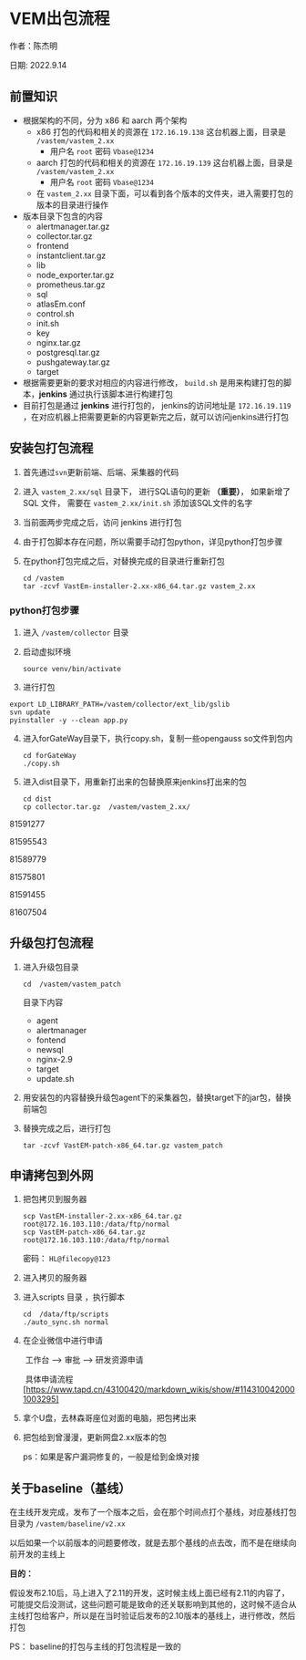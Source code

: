 # VEM出包流程

作者：陈杰明

日期:   2022.9.14

## 前置知识

- 根据架构的不同，分为 x86 和 aarch 两个架构
  - x86    打包的代码和相关的资源在   `172.16.19.138`  这台机器上面，目录是  `	/vastem/vastem_2.xx`
    - 用户名  `root`   密码   `Vbase@1234`
  - aarch 打包的代码和相关的资源在   `172.16.19.139`  这台机器上面，目录是  `/vastem/vastem_2.xx`
    - 用户名  `root`   密码   `Vbase@1234`
  - 在 `vastem_2.xx` 目录下面，可以看到各个版本的文件夹，进入需要打包的版本的目录进行操作
- 版本目录下包含的内容
  - alertmanager.tar.gz
  - collector.tar.gz
  - frontend
  - instantclient.tar.gz
  - lib
  - node_exporter.tar.gz
  - prometheus.tar.gz
  - sql
  - atlasEm.conf
  - control.sh
  - init.sh
  - key
  - nginx.tar.gz
  - postgresql.tar.gz
  - pushgateway.tar.gz
  - target
- 根据需要更新的要求对相应的内容进行修改， `build.sh` 是用来构建打包的脚本，**jenkins** 通过执行该脚本进行构建打包
- 目前打包是通过 **jenkins** 进行打包的， jenkins的访问地址是  `172.16.19.119` ，在对应机器上把需要更新的内容更新完之后，就可以访问jenkins进行打包



## 安装包打包流程

1. 首先通过`svn`更新前端、后端、采集器的代码

2. 进入 `vastem_2.xx/sql` 目录下， 进行SQL语句的更新 **（重要）**， 如果新增了 SQL 文件， 需要在 `vastem_2.xx/init.sh` 添加该SQL文件的名字

3. 当前面两步完成之后，访问 jenkins 进行打包

4. 由于打包脚本存在问题，所以需要手动打包python，详见python打包步骤

5. 在python打包完成之后，对替换完成的目录进行重新打包

   ```
   cd /vastem
   tar -zcvf VastEm-installer-2.xx-x86_64.tar.gz vastem_2.xx
   ```



### python打包步骤

1. 进入 `/vastem/collector`  目录

2. 启动虚拟环境 

   ```
   source venv/bin/activate
   ```

3.  进行打包

   ```
   export LD_LIBRARY_PATH=/vastem/collector/ext_lib/gslib 
   svn update
   pyinstaller -y --clean app.py
   ```

4. 进入forGateWay目录下，执行copy.sh，复制一些opengauss so文件到包内

   ```
   cd forGateWay
   ./copy.sh
   ```

5. 进入dist目录下，用重新打出来的包替换原来jenkins打出来的包

   ```
   cd dist
   cp collector.tar.gz  /vastem/vastem_2.xx/
   ```





81591277



81595543



81589779



81575801



81591455





81607504







## 升级包打包流程

1. 进入升级包目录

   ```
   cd  /vastem/vastem_patch
   ```

   目录下内容

   - agent
   - alertmanager
   - fontend
   - newsql
   - nginx-2.9
   - target
   - update.sh

2. 用安装包的内容替换升级包agent下的采集器包，替换target下的jar包，替换前端包

3. 替换完成之后，进行打包

   ```
   tar -zcvf VastEM-patch-x86_64.tar.gz vastem_patch
   ```



## 申请拷包到外网

1. 把包拷贝到服务器

   ```
   scp VastEM-installer-2.xx-x86_64.tar.gz root@172.16.103.110:/data/ftp/normal
   scp VastEM-patch-x86_64.tar.gz 			root@172.16.103.110:/data/ftp/normal
   ```

   密码：  `HL@filecopy@123`

2. 进入拷贝的服务器

3. 进入scripts 目录 ，执行脚本

   ```
   cd  /data/ftp/scripts
   ./auto_sync.sh normal
   ```

4. 在企业微信中进行申请

   ​	工作台 --> 审批 -->  研发资源申请

   ​	具体申请流程[https://www.tapd.cn/43100420/markdown_wikis/show/#1143100420001003295]

5. 拿个U盘，去林森哥座位对面的电脑，把包拷出来

6. 把包给到曾漫漫，更新网盘2.xx版本的包

   ps：如果是客户漏洞修复的，一般是给到金焕对接

## 关于baseline（基线）

在主线开发完成，发布了一个版本之后，会在那个时间点打个基线，对应基线打包目录为 `/vastem/baseline/v2.xx`

以后如果一个以前版本的问题要修改，就是去那个基线的点去改，而不是在继续向前开发的主线上

**目的：**

假设发布2.10后，马上进入了2.11的开发，这时候主线上面已经有2.11的内容了，可能提交后没测试，这些问题可能是致命的还关联影响到其他的，这时候不适合从主线打包给客户，所以是在当时验证后发布的2.10版本的基线上，进行修改，然后打包



PS： baseline的打包与主线的打包流程是一致的



















